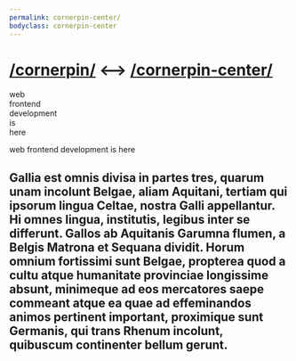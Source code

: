 ```yaml
---
permalink: cornerpin-center/
bodyclass: cornerpin-center
---
```


# [/cornerpin/](/cornerpin/) <–> [**/cornerpin-center/**](/cornerpin-center/)

<div class='h1 zbounce1'>web</div>
<div class='h1 zbounce2'>frontend</div>
<div class='h1 zbounce3'>development</div>
<div class='h1 zbounce4'>is</div>
<div class='h1 zbounce5'>here</div>

<span class='h1 zbounce1'>web</span>
<span class='h1 zbounce2'>frontend</span>
<span class='h1 zbounce3'>development</span>
<span class='h1 zbounce4'>is</span>
<span class='h1 zbounce5'>here</span>


## Gallia est omnis divisa in partes tres, quarum unam incolunt Belgae, aliam Aquitani, tertiam qui ipsorum lingua Celtae, nostra Galli appellantur. Hi omnes lingua, institutis, legibus inter se differunt. Gallos ab Aquitanis Garumna flumen, a Belgis Matrona et Sequana dividit. Horum omnium fortissimi sunt Belgae, propterea quod a cultu atque humanitate provinciae longissime absunt, minimeque ad eos mercatores saepe commeant atque ea quae ad effeminandos animos pertinent important, proximique sunt Germanis, qui trans Rhenum incolunt, quibuscum continenter bellum gerunt. 